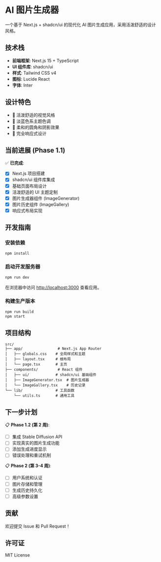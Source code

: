 # AI 图片生成器

一个基于 Next.js + shadcn/ui 的现代化 AI 图片生成应用，采用活泼舒适的设计风格。

## 技术栈

- **前端框架**: Next.js 15 + TypeScript
- **UI 组件库**: shadcn/ui
- **样式**: Tailwind CSS v4
- **图标**: Lucide React
- **字体**: Inter

## 设计特色

- 🎨 活泼舒适的视觉风格
- 💙 淡蓝色系主题色调
- 🌟 柔和的圆角和阴影效果
- 📱 完全响应式设计

## 当前进展 (Phase 1.1)

✅ **已完成**:

- [x] Next.js 项目搭建
- [x] shadcn/ui 组件库集成
- [x] 基础页面布局设计
- [x] 活泼舒适的 UI 主题定制
- [x] 图片生成器组件 (ImageGenerator)
- [x] 图片历史组件 (ImageGallery)
- [x] 响应式布局实现

## 开发指南

### 安装依赖

```bash
npm install
```

### 启动开发服务器

```bash
npm run dev
```

在浏览器中访问 [http://localhost:3000](http://localhost:3000) 查看应用。

### 构建生产版本

```bash
npm run build
npm start
```

## 项目结构

```
src/
├── app/                # Next.js App Router
│   ├── globals.css    # 全局样式和主题
│   ├── layout.tsx     # 根布局
│   └── page.tsx       # 主页
├── components/         # React 组件
│   ├── ui/            # shadcn/ui 基础组件
│   ├── ImageGenerator.tsx  # 图片生成器
│   └── ImageGallery.tsx    # 历史记录
└── lib/               # 工具函数
    └── utils.ts       # 通用工具
```

## 下一步计划

📋 **Phase 1.2 (第 2 周)**:

- [ ] 集成 Stable Diffusion API
- [ ] 实现真实的图片生成功能
- [ ] 添加生成进度显示
- [ ] 错误处理和重试机制

📋 **Phase 2 (第 3-4 周)**:

- [ ] 用户系统和认证
- [ ] 图片存储和管理
- [ ] 生成历史持久化
- [ ] 高级参数设置

## 贡献

欢迎提交 Issue 和 Pull Request！

## 许可证

MIT License
